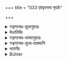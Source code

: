 +++
title = "033 एवंवृत्तस्य नृपतेः"

+++

<details><summary>गङ्गानथ-मूलानुवादः</summary>

For the King who behaves thus, even though he may subsist up on gleanings, his fame spreads in the world, like the drops of oil on water.—(33)
</details>

<details><summary>मेधातिथिः</summary>

प्रक्रान्तवृत्तेः स्तुतिर् इयम् । **शिलोञ्छेनापि जीवतो** ऽत्यन्तक्षीणकोशस्य **विस्तीर्यते यशः** प्रथते । ततश् च परराष्ट्राणि स्वयं नमन्ते, स्वराष्ट्रिकश् चानुरागाद् अविचलितो भवति ॥ ७.३३ ॥
</details>

<details><summary>गङ्गानथ-भाष्यानुवादः</summary>

This is a praise of the conduct described.

‘*Even though he may subsist on gleanings*’—*i.e*., even though his treasure be empty.

‘*His fame spreads*’— becomes well known. And as a result of this, other kingdoms submit to him, and people of his own kingdom, through love for him, reuse to deviate from the path of duty.—(33)
</details>

<details><summary>गङ्गानथ-तुल्य-वाक्यानि</summary>

*Viṣṇu* (3.97).—‘Of a king thus disposed, oven though he subsist by
gleaning, the fame is far spread in the world, like a drop of oil in
water.’
</details>

<details><summary>भारुचिः</summary>

**एवंवृत्तस्य** राज्ञो ऽन्तरेणापि कोशं केवलेनैव सम्यग्दण्डप्रणयनेन **विस्तीर्यते** राजयशः, येन शक्नोति परराष्ट्राण्य् अप्य् आत्मीकर्तुं परिपालयितुं च ॥ ७.३३ ॥
</details>

<details><summary>Bühler</summary>

033	The fame of a king who behaves thus, even though he subsist by gleaning, is spread in the world, like a drop of oil on water.
</details>
